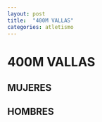 ```yaml
---
layout: post
title:  "400M VALLAS"
categories: atletismo
---
```

# 400M VALLAS

## MUJERES

## HOMBRES
